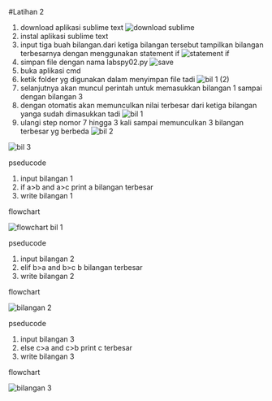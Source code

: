 #Latihan 2

1. download aplikasi sublime text
![download sublime](https://user-images.githubusercontent.com/57046596/68535632-e10df000-0377-11ea-8f56-07c93d776f75.png)
2. instal aplikasi sublime text
3. input tiga buah bilangan.dari ketiga bilangan tersebut tampilkan bilangan terbesarnya dengan menggunakan statement if
![statement if](https://user-images.githubusercontent.com/57046596/68535692-f33c5e00-0378-11ea-913b-50247a7171a8.png)
4. simpan file dengan nama labspy02.py
![save](https://user-images.githubusercontent.com/57046596/68535750-0f8cca80-037a-11ea-85ef-f51394da947f.png)
5. buka aplikasi cmd 
6. ketik folder yg digunakan dalam menyimpan file tadi
![bil 1 (2)](https://user-images.githubusercontent.com/57046596/68535959-208b0b00-037d-11ea-8453-15cc8a720fae.png)
7. selanjutnya akan muncul perintah untuk memasukkan bilangan 1 sampai dengan bilangan 3
8. dengan otomatis akan memunculkan nilai terbesar dari ketiga bilangan yanga sudah dimasukkan tadi
![bil 1](https://user-images.githubusercontent.com/57046596/68535985-baeb4e80-037d-11ea-86e5-12591eca3d7c.png)
9. ulangi step nomor 7 hingga 3 kali sampai memunculkan 3 bilangan terbesar yg berbeda
![bil 2](https://user-images.githubusercontent.com/57046596/68599769-c2247080-04d3-11ea-989b-a1013329c137.png)

![bil 3](https://user-images.githubusercontent.com/57046596/68599827-e1230280-04d3-11ea-8429-b3e34695197b.png)


pseducode
1. input bilangan 1
2. if a>b and a>c print a bilangan terbesar
3. write bilangan 1


flowchart


![flowchart bil 1](https://user-images.githubusercontent.com/57046596/68600042-5989c380-04d4-11ea-9b5d-36dc1f485394.jpg)



pseducode
1. input bilangan 2
2. elif b>a and b>c b bilangan terbesar
3. write bilangan 2


flowchart


![bilangan 2](https://user-images.githubusercontent.com/57046596/68601007-103a7380-04d6-11ea-8185-4f0578035fe1.png)


pseducode
1. input bilangan 3 
2. else c>a and c>b print c terbesar
3. write bilangan 3


flowchart

![bilangan 3](https://user-images.githubusercontent.com/57046596/68601201-72937400-04d6-11ea-9502-c34692a6a044.png)

